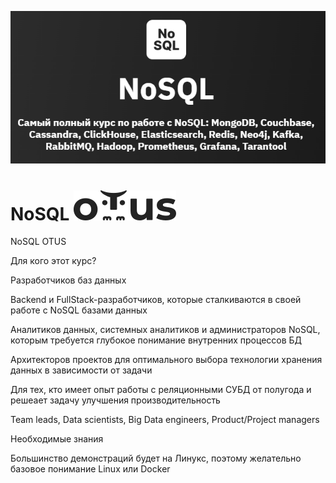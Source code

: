 ![nosql-curse](https://github.com/stalmer120/NoSQL/blob/main/png/nosql-curse-otus.png)
# NoSQL ![otus](https://github.com/stalmer120/NoSQL/blob/main/png/logo2022-otus.svg)

NoSQL OTUS

Для кого этот курс?

Разработчиков баз данных

Backend и FullStack-разработчиков, которые сталкиваются в своей работе с NoSQL базами данных

Аналитиков данных, системных аналитиков и администраторов NoSQL, которым требуется глубокое понимание внутренних процессов БД

Архитекторов проектов для оптимального выбора технологии хранения данных в зависимости от задачи

Для тех, кто имеет опыт работы с реляционными СУБД от полугода и решеает задачу улучшения производительность

Team leads, Data scientists, Big Data engineers, Product/Project managers

Необходимые знания

Большинство демонстраций будет на Линукс, поэтому желательно базовое понимание Linux или Docker
